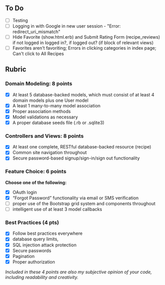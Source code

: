 ## To Do
- [ ] Testing
- [ ] Logging in with Google in new user session - "Error: redirect_uri_mismatch"
- [ ] Hide Favorite (show.html.erb) and Submit Rating Form (recipe_reviews) if not logged in logged in?, if logged out? (if block of relevant views)
- [ ] Favorites aren't favoriting; Errors in clicking categories in index page; Can't click to All Recipes

## Rubric

### Domain Modeling: 8 points
 
- [x] At least 5 database-backed models, which must consist of at least 4 domain models plus one User model
- [x] A least 1 many-to-many model association
- [x] Proper association methods 
- [x] Model validations as necessary
- [x] A proper database seeds file (.rb or .sqlite3)
 
### Controllers and Views: 8 points
 
- [x] At least one complete, RESTful database-backed resource (recipe)
- [x] Common site navigation throughout
- [x] Secure password-based signup/sign-in/sign out functionality
 
### Feature Choice: 6 points
**Choose one of the following:**
 
- [x] OAuth login
- [x] “Forgot Password” functionality via email or SMS verification
- [ ] proper use of the Bootstrap grid system and components throughout
- [ ] intelligent use of at least 3 model callbacks
 
### Best Practices (4 pts)

- [x] Follow best practices everywhere
- [x] database query limits,
- [x] SQL injection attack protection
- [x] Secure passwords
- [x] Pagination
- [x] Proper authorization
 
*Included in these 4 points are also my subjective opinion of your code, including readability and creativity.*